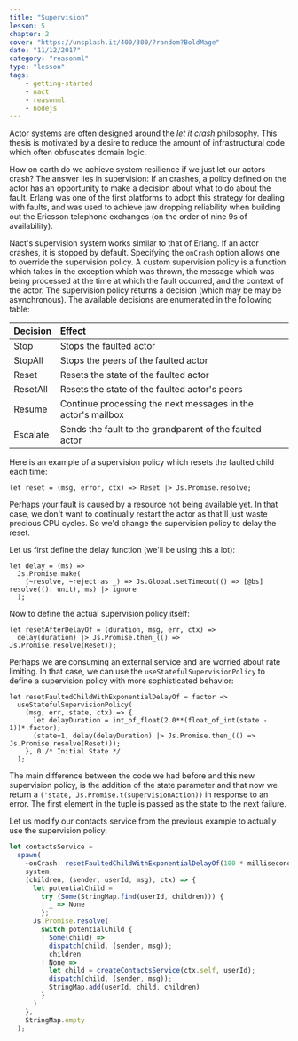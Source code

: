 ```yaml
---
title: "Supervision"
lesson: 5
chapter: 2
cover: "https://unsplash.it/400/300/?random?BoldMage"
date: "11/12/2017"
category: "reasonml"
type: "lesson"
tags:
    - getting-started
    - nact
    - reasonml
    - nodejs
---
```

Actor systems are often designed around the *let it crash* philosophy.
This thesis is motivated by a desire to reduce the amount of infrastructural code which often obfuscates domain logic. 

How on earth do we achieve system resilience if we just let our actors crash? The answer lies in supervision: If an crashes, a policy defined on the actor has an opportunity to make a decision about what to do about the fault. Erlang was one of the first platforms to adopt this strategy for dealing with faults, and was used to achieve jaw dropping reliability when building out the Ericsson telephone exchanges (on the order of nine 9s of availability). 

Nact's supervision system works similar to that of Erlang. If an actor crashes, it is stopped by default. Specifying the `onCrash` option allows one to override the supervision policy. A custom supervision policy is a function which takes in the exception which was thrown, the message which was being processed at the time at which the fault occurred, and the context of the actor. The supervision policy returns a decision (which may be may be asynchronous). The available decisions are enumerated in the following table:

<table class='definitions'>
    <thead>
      <tr>
        <th align='left'>Decision</th>
        <th align='left'>Effect</th>
      </tr>
    </thead>
    <tbody>
      <tr>
        <td align='left'>Stop</td>
        <td align='left'>Stops the faulted actor</td>
      </tr>
      <tr>
        <td align='left'>StopAll</td>
        <td align='left'>Stops the peers of the faulted actor</td>
      </tr>
      <tr>
        <td align='left'>Reset</td>
        <td align='left'>Resets the state of the faulted actor</td>
      </tr>
      <tr>
        <td align='left'>ResetAll</td>
        <td align='left'>Resets the state of the faulted actor's peers</td>
      </tr>
      <tr>
        <td align='left'>Resume</td>
        <td align='left'>Continue processing the next messages in the actor's mailbox</td>
      </tr>
      <tr>
        <td align='left'>Escalate</td>
        <td align='left'>Sends the fault to the grandparent of the faulted actor</td>
      </tr>
    </tbody>
  </table>

Here is an example of a supervision policy which resets the faulted child each time:

```reason
let reset = (msg, error, ctx) => Reset |> Js.Promise.resolve;
```

Perhaps your fault is caused by a resource not being available yet. In that case, we don't want to continually restart the actor as that'll just waste precious CPU cycles. So we'd change the supervision policy to delay the reset.

Let us first define the delay function (we'll be using this a lot):

```reason
let delay = (ms) =>
  Js.Promise.make(
    (~resolve, ~reject as _) => Js.Global.setTimeout(() => [@bs] resolve((): unit), ms) |> ignore
  );
``` 

Now to define the actual supervision policy itself: 

```reason
let resetAfterDelayOf = (duration, msg, err, ctx) =>
  delay(duration) |> Js.Promise.then_(() => Js.Promise.resolve(Reset));
```

Perhaps we are consuming an external service and are worried about rate limiting. 
In that case, we can use the `useStatefulSupervisionPolicy` to define a supervision policy with more sophisticated behavior:

```reason
let resetFaultedChildWithExponentialDelayOf = factor => 
  useStatefulSupervisionPolicy(
    (msg, err, state, ctx) => {
      let delayDuration = int_of_float(2.0**(float_of_int(state - 1))*.factor);
      (state+1, delay(delayDuration) |> Js.Promise.then_(() => Js.Promise.resolve(Reset)));      
    }, 0 /* Initial State */
  );
```
The main difference between the code we had before and this new supervision policy, is the addition of the state parameter and
that now we return a `('state, Js.Promise.t(supervisionAction))` in response to an error. 
The first element in the tuple is passed as the state to the next failure.

Let us modify our contacts service from the previous example to actually use the supervision policy:

```js
let contactsService =
  spawn(
    ~onCrash: resetFaultedChildWithExponentialDelayOf(100 * milliseconds)
    system,
    (children, (sender, userId, msg), ctx) => {
      let potentialChild =
        try (Some(StringMap.find(userId, children))) {
        | _ => None
        };
      Js.Promise.resolve(
        switch potentialChild {
        | Some(child) =>
          dispatch(child, (sender, msg));
          children
        | None =>
          let child = createContactsService(ctx.self, userId);
          dispatch(child, (sender, msg));
          StringMap.add(userId, child, children)
        }
      )
    },
    StringMap.empty
  );
```
